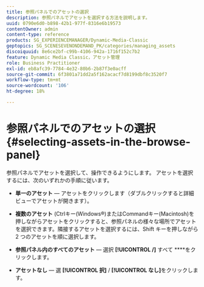 ```yaml
---
title: 参照パネルでのアセットの選択
description: 参照パネルでアセットを選択する方法を説明します。
uuid: 0790e6d0-b898-42b1-977f-8316e6b19573
contentOwner: admin
content-type: reference
products: SG_EXPERIENCEMANAGER/Dynamic-Media-Classic
geptopics: SG_SCENESEVENONDEMAND_PK/categories/managing_assets
discoiquuid: 8e6ce2bf-c99b-4106-942a-1716f152c7b2
feature: Dynamic Media Classic，アセット管理
role: Business Practitioner
exl-id: eb8afc39-7784-4e32-80b6-2b87f3e0acff
source-git-commit: 6f3801a71dd2a5f162acacf7d8199dbf8c3520f7
workflow-type: tm+mt
source-wordcount: '106'
ht-degree: 18%

---
```


# 参照パネルでのアセットの選択{#selecting-assets-in-the-browse-panel}

参照パネルでアセットを選択して、操作できるようにします。 アセットを選択するには、次のいずれかの手順に従います。

* **単一のアセット**  — アセットをクリックします（ダブルクリックすると詳細ビューでアセットが開きます）。

* **複数のアセット** (Ctrlキー(Windows®)またはCommandキー(Macintosh)を押しながらアセットをクリックすると、参照パネルの様々な場所でアセットを選択できます。隣接するアセットを選択するには、Shift キーを押しながら 2 つのアセットを順に選択します。

* **参照パネル内のすべてのアセット**  — 選択 **[!UICONTROL /]** すべて ****&#x200B;をクリックします。

* **アセットなし**  — 選 **[!UICONTROL 択]** / **[!UICONTROL なし]**&#x200B;をクリックします。
